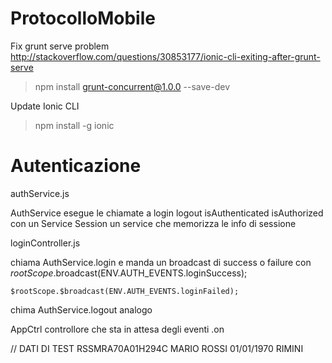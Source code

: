 # ProtocolloMobile 

Fix grunt serve problem
http://stackoverflow.com/questions/30853177/ionic-cli-exiting-after-grunt-serve

> npm install grunt-concurrent@1.0.0 --save-dev


Update Ionic CLI
> npm install -g ionic



# Autenticazione 
authService.js

AuthService esegue le chiamate a login logout isAuthenticated isAuthorized con un Service
Session un service che memorizza le info di sessione



loginController.js

chiama AuthService.login e manda un broadcast di success o failure con 
	$rootScope.$broadcast(ENV.AUTH_EVENTS.loginSuccess);
    
    $rootScope.$broadcast(ENV.AUTH_EVENTS.loginFailed);

chima AuthService.logout analogo


AppCtrl controllore che sta in attesa degli eventi .on


// DATI DI TEST
RSSMRA70A01H294C 
MARIO ROSSI
01/01/1970
RIMINI



